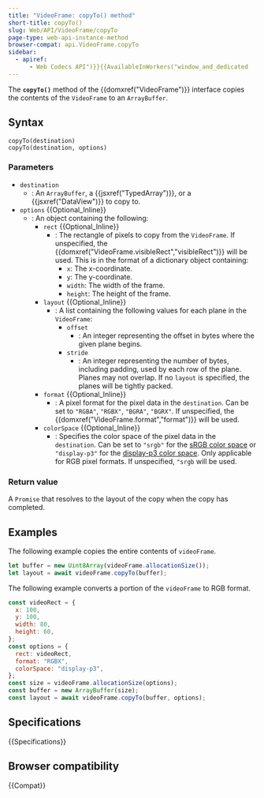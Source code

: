 ```yaml
---
title: "VideoFrame: copyTo() method"
short-title: copyTo()
slug: Web/API/VideoFrame/copyTo
page-type: web-api-instance-method
browser-compat: api.VideoFrame.copyTo
sidebar:
  - apiref:
      - Web Codecs API")}}{{AvailableInWorkers("window_and_dedicated
---
```


The **`copyTo()`** method of the {{domxref("VideoFrame")}} interface copies the contents of the `VideoFrame` to an `ArrayBuffer`.

## Syntax

```js-nolint
copyTo(destination)
copyTo(destination, options)
```

### Parameters

- `destination`
  - : An `ArrayBuffer`, a {{jsxref("TypedArray")}}, or a {{jsxref("DataView")}} to copy to.
- `options` {{Optional_Inline}}
  - : An object containing the following:
    - `rect` {{Optional_Inline}}
      - : The rectangle of pixels to copy from the `VideoFrame`. If unspecified, the {{domxref("VideoFrame.visibleRect","visibleRect")}} will be used. This is in the format of a dictionary object containing:
        - `x`: The x-coordinate.
        - `y`: The y-coordinate.
        - `width`: The width of the frame.
        - `height`: The height of the frame.
    - `layout` {{Optional_Inline}}
      - : A list containing the following values for each plane in the `VideoFrame`:
        - `offset`
          - : An integer representing the offset in bytes where the given plane begins.
        - `stride`
          - : An integer representing the number of bytes, including padding, used by each row of the plane.
            Planes may not overlap. If no `layout` is specified, the planes will be tightly packed.
    - `format` {{Optional_Inline}}
      - : A pixel format for the pixel data in the `destination`. Can be set to `"RGBA"`, `"RGBX"`, `"BGRA"`, `"BGRX"`. If unspecified, the {{domxref("VideoFrame.format","format")}} will be used.
    - `colorSpace` {{Optional_Inline}}
      - : Specifies the color space of the pixel data in the `destination`. Can be set to `"srgb"` for the [sRGB color space](https://en.wikipedia.org/wiki/SRGB) or `"display-p3"` for the [display-p3 color space](https://en.wikipedia.org/wiki/DCI-P3). Only applicable for RGB pixel formats. If unspecified, `"srgb` will be used.

### Return value

A `Promise` that resolves to the layout of the copy when the copy has completed.

## Examples

The following example copies the entire contents of `videoFrame`.

```js
let buffer = new Uint8Array(videoFrame.allocationSize());
let layout = await videoFrame.copyTo(buffer);
```

The following example converts a portion of the `videoFrame` to RGB format.

```js
const videoRect = {
  x: 100,
  y: 100,
  width: 80,
  height: 60,
};
const options = {
  rect: videoRect,
  format: "RGBX",
  colorSpace: "display-p3",
};
const size = videoFrame.allocationSize(options);
const buffer = new ArrayBuffer(size);
const layout = await videoFrame.copyTo(buffer, options);
```

## Specifications

{{Specifications}}

## Browser compatibility

{{Compat}}
